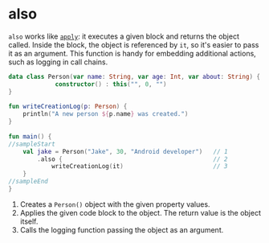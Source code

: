 # also

`also` works like [`apply`](04_apply.md): it executes a given block and returns the object called.
Inside the block, the object is referenced by `it`, so it's easier to pass it as an argument.
This function is handy for embedding additional actions, such as logging in call chains. 

<div class="language-kotlin" theme="idea" data-min-compiler-version="1.3">

```kotlin
data class Person(var name: String, var age: Int, var about: String) {
             constructor() : this("", 0, "")
}
         
fun writeCreationLog(p: Person) {
    println("A new person ${p.name} was created.")              
}
         
fun main() {
//sampleStart
    val jake = Person("Jake", 30, "Android developer")   // 1
        .also {                                          // 2 
            writeCreationLog(it)                         // 3
    }
//sampleEnd
}
```

</div>

1. Creates a `Person()` object with the given property values.
2. Applies the given code block to the object. The return value is the object itself. 
3. Calls the logging function passing the object as an argument. 
